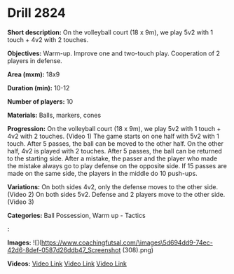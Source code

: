 # Drill 2824

**Short description:**
On the volleyball court (18 x 9m), we play 5v2 with 1 touch + 4v2 with 2 touches.

**Objectives:**
Warm-up. Improve one and two-touch play. Cooperation of 2 players in defense.

**Area (mxm):**
18x9

**Duration (min):**
10-12

**Number of players:**
10

**Materials:**
Balls, markers, cones

**Progression:**
On the volleyball court (18 x 9m), we play 5v2 with 1 touch + 4v2 with 2 touches. (Video 1) The game starts on one half with 5v2 with 1 touch. After 5 passes, the ball can be moved to the other half. On the other half, 4v2 is played with 2 touches. After 5 passes, the ball can be returned to the starting side. After a mistake, the passer and the player who made the mistake always go to play defense on the opposite side. If 15 passes are made on the same side, the players in the middle do 10 push-ups.

**Variations:**
On both sides 4v2, only the defense moves to the other side. (Video 2) On both sides 5v2. Defense and 2 players move to the other side. (Video 3)

**Categories:**
Ball Possession, Warm up - Tactics

**:**


**Images:**
![](https://www.coachingfutsal.com/\images\5d694dd9-74ec-42d6-8def-0587d26ddb47_Screenshot (308).png)

**Videos:**
[Video Link](https://www.youtube.com/embed/hdMcdSHGe-g)
[Video Link](https://www.youtube.com/embed/y4xtbVQVWs0)
[Video Link](https://www.youtube.com/embed/jb3fuMXKous)

